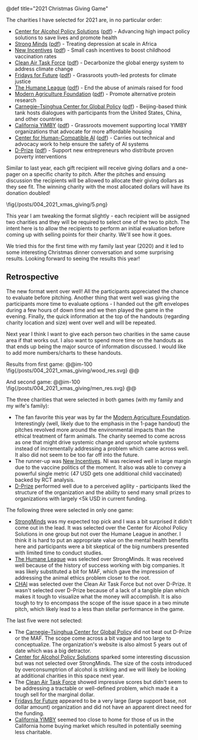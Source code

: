 @def title="2021 Christmas Giving Game"

The charities I have selected for 2021 are, in no particular order:
 - [Center for Alcohol Policy Solutions](https://www.alcoholpolicysolutions.center/) ([pdf](caps.pdf)) - Advancing high impact policy solutions to save lives and promote health
 - [Strong Minds](https://strongminds.org/) ([pdf](sm.pdf)) - Treating depression at scale in Africa
 - [New Incentives](https://www.newincentives.org/) ([pdf](ni.pdf)) - Small cash incentives to boost childhood vaccination rates
 - [Clean Air Task Force](https://www.catf.us/) ([pdf](catf.pdf)) - Decarbonize the global energy system to address climate change
 - [Fridays for Future](https://fridaysforfuture.org/) ([pdf](fff.pdf)) - Grassroots youth-led protests for climate justice
 - [The Humane League](https://thehumaneleague.org/) ([pdf](thl.pdf)) - End the abuse of animals raised for food
 - [Modern Agriculture Foundation](https://www.modern-agriculture.org/) ([pdf](maf.pdf)) - Promote alternative protein research
 - [Carnegie–Tsinghua Center for Global Policy](https://carnegietsinghua.org/about/?fa=contact?lang=en) ([pdf](ctc.pdf)) - Beijing-based think tank hosts dialogues with participants from the United States, China, and other countries
 - [California YIMBY](https://cayimby.org/) ([pdf](yimby.pdf)) - Grassroots movement supporting local YIMBY organizations that advocate for more affordable housing
 - [Center for Human-Compatible AI](https://humancompatible.ai/) ([pdf](chai.pdf)) - Carries out technical and advocacy work to help ensure the safety of AI systems 
 - [D-Prize](https://d-prize.org/) ([pdf](dp.pdf)) - Support new entrepreneurs who distribute proven poverty interventions


Similar to last year, each gift recipient will receive giving dollars and a one-pager on a specific charity to pitch. After the pitches and ensuing discussion the recipients will be allowed to allocate their giving dollars as they see fit. The winning charity with the most allocated dollars will have its donation doubled! 
 
\fig{/posts/004_2021_xmas_giving/5.png}

This year I am tweaking the format slightly - each recipient will be assigned two charities and they will be required to select one of the two to pitch. The intent here is to allow the recipients to perform an initial evaluation before coming up with selling points for their charity. We'll see how it goes.

We tried this for the first time with my family last year (2020) and it led to some interesting Christmas dinner conversation and some surprising results. Looking forward to seeing the results this year!


## Retrospective
The new format went over well! All the participants appreciated the chance to evaluate before pitching. Another thing that went well was giving the participants more time to evaluate options - I handed out the gift envelopes during a few hours of down time and we then played the game in the evening. Finally, the quick information at the top of the handouts (regarding charity location and size) went over well and will be repeated.

Next year I think I want to give each person two charities in the same cause area if that works out. I also want to spend more time on the handouts as that ends up being the major source of information discussed. I would like to add more numbers/charts to these handouts.

Results from first game:
@@im-100
\fig{/posts/004_2021_xmas_giving/wood_res.svg}
@@

And second game:
@@im-100
\fig{/posts/004_2021_xmas_giving/men_res.svg}
@@

The three charities that were selected in both games (with my family and my wife's family):
- The fan favorite this year was by far the [Modern Agriculture Foundation](https://www.modern-agriculture.org/). Interestingly (well, likely due to the emphasis in the 1-page handout) the pitches revolved more around the environmental impacts than the ethical treatment of farm animals. The charity seemed to come across as one that might drive systemic change and uproot whole systems instead of incrementally addressing a problem which came across well. It also did not seem to be too far off into the future.
- The runner-up was [New Incentives](https://www.newincentives.org/). NI was recieved well in large margin due to the vaccine politics of the moment. It also was able to convey a powerful single metric (47 USD gets one additional child vaccinated) backed by RCT analysis. 
- [D-Prize](https://d-prize.org/) performed well due to a perceived agility - participants liked the structure of the organization and the ability to send many small prizes to organizations with largely <5k USD in current funding.

The following three were selected in only one game:
- [StrongMinds](https://strongminds.org/) was my expected top pick and I was a bit surprised it didn't come out in the lead. It was selected over the Center for Alcohol Policy Solutions in one group but not over the Humane League in another. I think it is hard to put an appropriate value on the mental health benefits here and participants were a bit skeptical of the big numbers presented with limited time to conduct studies. 
- [The Humane League](https://thehumaneleague.org/) was selected over StrongMinds. It was received well because of the history of success working with big companies. It was likely substituted a bit for MAF, which gave the impression of addressing the animal ethics problem closer to the root.
- [CHAI](https://humancompatible.ai/) was selected over the Clean Air Task Force but not over D-Prize. It wasn't selected over D-Prize because of a lack of a tangible plan which makes it tough to visualize what the money will accomplish. It is also tough to try to encompass the scope of the issue space in a two minute pitch, which likely lead to a less than stellar performance in the game.

The last five were not selected:
- The [Carnegie–Tsinghua Center for Global Policy](https://carnegietsinghua.org/about/?fa=contact?lang=en) did not beat out D-Prize or the MAF. The scope come across a bit vague and too large to conceptualize. The organization's website is also almost 5 years out of date which was a big detractor.
- [Center for Alcohol Policy Solutions](https://www.alcoholpolicysolutions.center/) sparked some interesting discussion but was not selected over StrongMinds. The size of the costs introduced by overconsumptrion of alcohol is striking and we will likely be looking at additional charities in this space next year.
- The [Clean Air Task Force](https://www.catf.us/) showed impressive scores but didn't seem to be addressing a tractable or well-defined problem, which made it a tough sell for the marginal dollar.
- [Fridays for Future](https://fridaysforfuture.org/) appeared to be a very large (large support base, not dollar amount) organization and did not have an apparent direct need for the funding.
- [California YIMBY](https://cayimby.org/) seemed too close to home for those of us in the California home buying market which resulted in potentially seeming less charitable.